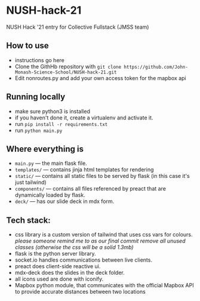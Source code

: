 # NUSH-hack-21
NUSH Hack '21 entry for Collective Fullstack (JMSS team)


## How to use
* instructions go here
* Clone the GithHb repository with `git clone https://github.com/John-Monash-Science-School/NUSH-hack-21.git`
* Edit nonroutes.py and add your own access token for the mapbox api


## Running locally
* make sure python3 is installed
* if you haven't done it, create a virtualenv and activate it.
* run `pip install -r requirements.txt`
* run `python main.py`

## Where everything is
* `main.py` — the main flask file. 
* `templates/` — contains jinja html templates for rendering
* `static/` — contains all static files to be served by flask (in this case it's just tailwind)
* `components/` — contains all files referenced by preact that are dynamically loaded by flask.
* `deck/` — has our slide deck in mdx form.


## Tech stack:
* css library is a custom version of tailwind that uses css vars for colours. *please someone remind me to as our final commit remove all unused classes (otherwise the css will be a solid 1.3mb)*
* flask is the python server library.
* socket.io handles communications between live clients.
* preact does client-side reactive ui.
* mdx-deck does the slides in the deck folder.
* all icons used are done with iconify.
* Mapbox python module, that communicates with the official Mapbox API to provide accurate distances between two locations
